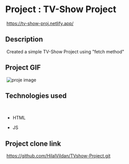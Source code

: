 # Project : TV-Show Project
​
https://tv-show-proj.netlify.app/

## Description
​
Created a simple TV-Show Project using "fetch method"
​
## Project GIF
​
![proje image](/MTVideo.gif)

## Technologies used
​
- HTML

- JS


## Project clone link
​
https://github.com/HilalVildan/TVshow-Project.git